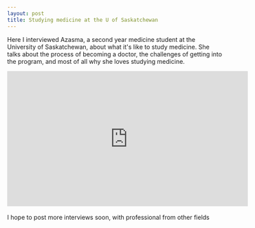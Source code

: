```yaml
---
layout: post
title: Studying medicine at the U of Saskatchewan
---
```


Here I interviewed Azasma, a second year medicine student at the University of Saskatchewan, about what it's like to study medicine. She talks about the process of becoming a doctor, the challenges of getting into the program, and most of all why she loves studying medicine.

<iframe width="560" height="315" src="https://www.youtube.com/embed/K2sY5tFJKVY" title="YouTube video player" frameborder="0" allow="accelerometer; autoplay; clipboard-write; encrypted-media; gyroscope; picture-in-picture; web-share" allowfullscreen></iframe>

<br>
<br>
I hope to post more interviews soon, with professional from other fields
